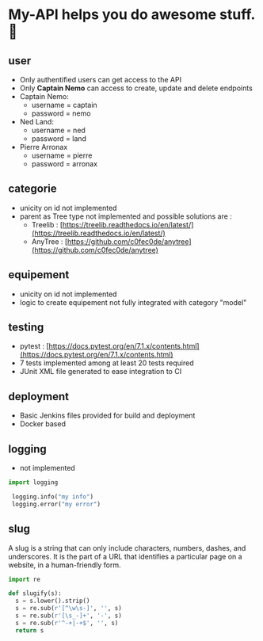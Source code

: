 # My-API helps you do awesome stuff. 🚀

## user

- Only authentified users can get access to the API
- Only **Captain Nemo** can access to create, update and delete endpoints
- Captain Nemo:
  - username = captain
  - password = nemo
- Ned Land:
  - username = ned
  - password = land
- Pierre Arronax
  - username = pierre
  - password = arronax

## categorie

- unicity on id not implemented
- parent as Tree type not implemented and possible solutions are :
  - Treelib : [https://treelib.readthedocs.io/en/latest/](https://treelib.readthedocs.io/en/latest/)
  - AnyTree : [https://github.com/c0fec0de/anytree](https://github.com/c0fec0de/anytree)

## equipement

- unicity on id not implemented
- logic to create equipement not fully integrated with category "model"

## testing

- pytest : [https://docs.pytest.org/en/7.1.x/contents.html](https://docs.pytest.org/en/7.1.x/contents.html)
- 7 tests implemented among at least 20 tests required
- JUnit XML file generated to ease integration to CI

## deployment

- Basic Jenkins files provided for build and deployment
- Docker based

## logging

- not implemented

```python
import logging

 logging.info("my info")
 logging.error("my error")
```

## slug

A slug is a string that can only include characters, numbers, dashes, and underscores. It is the part of a URL that identifies a particular page on a website, in a human-friendly form.

```python
import re

def slugify(s):
  s = s.lower().strip()
  s = re.sub(r'[^\w\s-]', '', s)
  s = re.sub(r'[\s_-]+', '-', s)
  s = re.sub(r'^-+|-+$', '', s)
  return s
```

